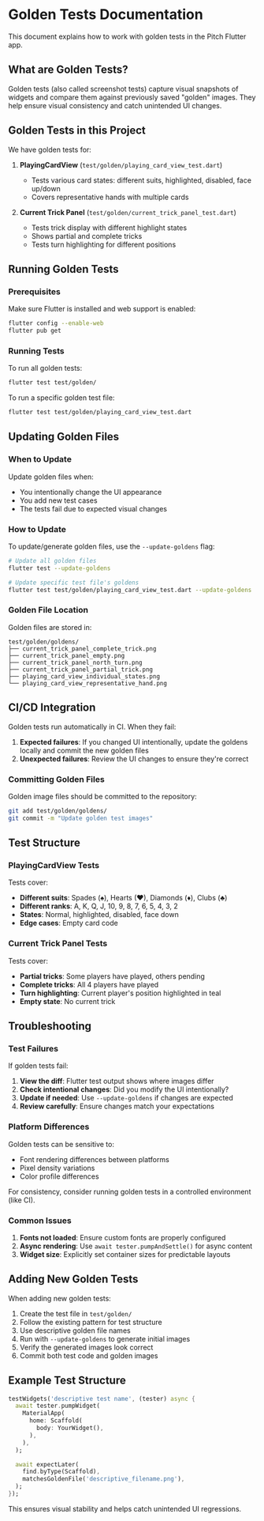 # Golden Tests Documentation

This document explains how to work with golden tests in the Pitch Flutter app.

## What are Golden Tests?

Golden tests (also called screenshot tests) capture visual snapshots of widgets and compare them against previously saved "golden" images. They help ensure visual consistency and catch unintended UI changes.

## Golden Tests in this Project

We have golden tests for:

1. **PlayingCardView** (`test/golden/playing_card_view_test.dart`)
   - Tests various card states: different suits, highlighted, disabled, face up/down
   - Covers representative hands with multiple cards

2. **Current Trick Panel** (`test/golden/current_trick_panel_test.dart`)
   - Tests trick display with different highlight states
   - Shows partial and complete tricks
   - Tests turn highlighting for different positions

## Running Golden Tests

### Prerequisites

Make sure Flutter is installed and web support is enabled:
```bash
flutter config --enable-web
flutter pub get
```

### Running Tests

To run all golden tests:
```bash
flutter test test/golden/
```

To run a specific golden test file:
```bash
flutter test test/golden/playing_card_view_test.dart
```

## Updating Golden Files

### When to Update

Update golden files when:
- You intentionally change the UI appearance
- You add new test cases
- The tests fail due to expected visual changes

### How to Update

To update/generate golden files, use the `--update-goldens` flag:

```bash
# Update all golden files
flutter test --update-goldens

# Update specific test file's goldens
flutter test test/golden/playing_card_view_test.dart --update-goldens
```

### Golden File Location

Golden files are stored in:
```
test/golden/goldens/
├── current_trick_panel_complete_trick.png
├── current_trick_panel_empty.png
├── current_trick_panel_north_turn.png
├── current_trick_panel_partial_trick.png
├── playing_card_view_individual_states.png
└── playing_card_view_representative_hand.png
```

## CI/CD Integration

Golden tests run automatically in CI. When they fail:

1. **Expected failures**: If you changed UI intentionally, update the goldens locally and commit the new golden files
2. **Unexpected failures**: Review the UI changes to ensure they're correct

### Committing Golden Files

Golden image files should be committed to the repository:
```bash
git add test/golden/goldens/
git commit -m "Update golden test images"
```

## Test Structure

### PlayingCardView Tests

Tests cover:
- **Different suits**: Spades (♠), Hearts (♥), Diamonds (♦), Clubs (♣)
- **Different ranks**: A, K, Q, J, 10, 9, 8, 7, 6, 5, 4, 3, 2
- **States**: Normal, highlighted, disabled, face down
- **Edge cases**: Empty card code

### Current Trick Panel Tests

Tests cover:
- **Partial tricks**: Some players have played, others pending
- **Complete tricks**: All 4 players have played
- **Turn highlighting**: Current player's position highlighted in teal
- **Empty state**: No current trick

## Troubleshooting

### Test Failures

If golden tests fail:

1. **View the diff**: Flutter test output shows where images differ
2. **Check intentional changes**: Did you modify the UI intentionally?
3. **Update if needed**: Use `--update-goldens` if changes are expected
4. **Review carefully**: Ensure changes match your expectations

### Platform Differences

Golden tests can be sensitive to:
- Font rendering differences between platforms
- Pixel density variations
- Color profile differences

For consistency, consider running golden tests in a controlled environment (like CI).

### Common Issues

1. **Fonts not loaded**: Ensure custom fonts are properly configured
2. **Async rendering**: Use `await tester.pumpAndSettle()` for async content
3. **Widget size**: Explicitly set container sizes for predictable layouts

## Adding New Golden Tests

When adding new golden tests:

1. Create the test file in `test/golden/`
2. Follow the existing pattern for test structure
3. Use descriptive golden file names
4. Run with `--update-goldens` to generate initial images
5. Verify the generated images look correct
6. Commit both test code and golden images

## Example Test Structure

```dart
testWidgets('descriptive test name', (tester) async {
  await tester.pumpWidget(
    MaterialApp(
      home: Scaffold(
        body: YourWidget(),
      ),
    ),
  );

  await expectLater(
    find.byType(Scaffold),
    matchesGoldenFile('descriptive_filename.png'),
  );
});
```

This ensures visual stability and helps catch unintended UI regressions.